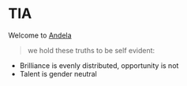 # TIA
Welcome to [Andela](https://andela.com/about-us)

> we hold these truths to be self evident:
- Brilliance is evenly distributed, opportunity is not
- Talent is gender neutral
